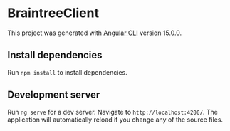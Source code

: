 # BraintreeClient

This project was generated with [Angular CLI](https://github.com/angular/angular-cli) version 15.0.0.

## Install dependencies

Run `npm install` to install dependencies.

## Development server

Run `ng serve` for a dev server. Navigate to `http://localhost:4200/`. The application will automatically reload if you change any of the source files.
